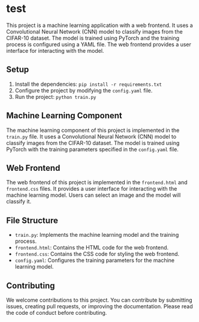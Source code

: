 # test
This project is a machine learning application with a web frontend. It uses a Convolutional Neural Network (CNN) model to classify images from the CIFAR-10 dataset. The model is trained using PyTorch and the training process is configured using a YAML file. The web frontend provides a user interface for interacting with the model.

## Setup
1. Install the dependencies: `pip install -r requirements.txt`
2. Configure the project by modifying the `config.yaml` file.
3. Run the project: `python train.py`

## Machine Learning Component
The machine learning component of this project is implemented in the `train.py` file. It uses a Convolutional Neural Network (CNN) model to classify images from the CIFAR-10 dataset. The model is trained using PyTorch with the training parameters specified in the `config.yaml` file.

## Web Frontend
The web frontend of this project is implemented in the `frontend.html` and `frontend.css` files. It provides a user interface for interacting with the machine learning model. Users can select an image and the model will classify it.

## File Structure
- `train.py`: Implements the machine learning model and the training process.
- `frontend.html`: Contains the HTML code for the web frontend.
- `frontend.css`: Contains the CSS code for styling the web frontend.
- `config.yaml`: Configures the training parameters for the machine learning model.

## Contributing
We welcome contributions to this project. You can contribute by submitting issues, creating pull requests, or improving the documentation. Please read the code of conduct before contributing.
